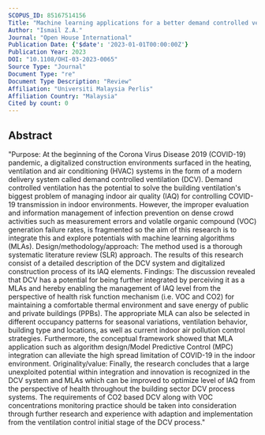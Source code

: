 ```yaml
---
SCOPUS_ID: 85167514156
Title: "Machine learning applications for a better demand controlled ventilation system experience in buildings: a review"
Author: "Ismail Z.A."
Journal: "Open House International"
Publication Date: {'$date': '2023-01-01T00:00:00Z'}
Publication Year: 2023
DOI: "10.1108/OHI-03-2023-0065"
Source Type: "Journal"
Document Type: "re"
Document Type Description: "Review"
Affiliation: "Universiti Malaysia Perlis"
Affiliation Country: "Malaysia"
Cited by count: 0
---
```


## Abstract
"Purpose: At the beginning of the Corona Virus Disease 2019 (COVID-19) pandemic, a digitalized construction environments surfaced in the heating, ventilation and air conditioning (HVAC) systems in the form of a modern delivery system called demand controlled ventilation (DCV). Demand controlled ventilation has the potential to solve the building ventilation's biggest problem of managing indoor air quality (IAQ) for controlling COVID-19 transmission in indoor environments. However, the improper evaluation and information management of infection prevention on dense crowd activities such as measurement errors and volatile organic compound (VOC) generation failure rates, is fragmented so the aim of this research is to integrate this and explore potentials with machine learning algorithms (MLAs). Design/methodology/approach: The method used is a thorough systematic literature review (SLR) approach. The results of this research consist of a detailed description of the DCV system and digitalized construction process of its IAQ elements. Findings: The discussion revealed that DCV has a potential for being further integrated by perceiving it as a MLAs and hereby enabling the management of IAQ level from the perspective of health risk function mechanism (i.e. VOC and CO2) for maintaining a comfortable thermal environment and save energy of public and private buildings (PPBs). The appropriate MLA can also be selected in different occupancy patterns for seasonal variations, ventilation behavior, building type and locations, as well as current indoor air pollution control strategies. Furthermore, the conceptual framework showed that MLA application such as algorithm design/Model Predictive Control (MPC) integration can alleviate the high spread limitation of COVID-19 in the indoor environment. Originality/value: Finally, the research concludes that a large unexploited potential within integration and innovation is recognized in the DCV system and MLAs which can be improved to optimize level of IAQ from the perspective of health throughout the building sector DCV process systems. The requirements of CO2 based DCV along with VOC concentrations monitoring practice should be taken into consideration through further research and experience with adaption and implementation from the ventilation control initial stage of the DCV process."
